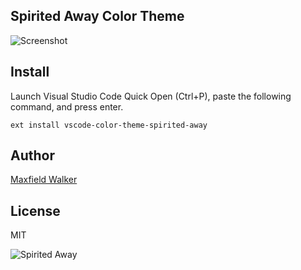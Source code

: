 ## Spirited Away Color Theme

![Screenshot](http://i.imgur.com/K9mVZyA.png)


## Install
Launch Visual Studio Code Quick Open (Ctrl+P), paste the following command, and press enter.

```
ext install vscode-color-theme-spirited-away
```


## Author
[Maxfield Walker](https://github.com/MaxfieldWalker)

## License
MIT


![Spirited Away](http://i.imgur.com/tPiwWpq.jpg)
